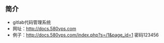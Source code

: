 ## 简介
* gitlab代码管理系统
* 网址：http://docs.580vps.com
* 例子：http://docs.580vps.com/index.php?s=/1&page_id=1 密码123456